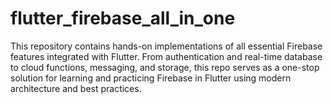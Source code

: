 # flutter_firebase_all_in_one
This repository contains hands-on implementations of all essential Firebase features integrated with Flutter. From authentication and real-time database to cloud functions, messaging, and storage, this repo serves as a one-stop solution for learning and practicing Firebase in Flutter using modern architecture and best practices.
